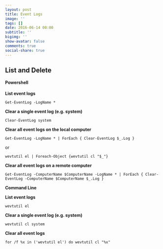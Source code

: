 ```yaml
---
layout: post
title: Event Logs
image: ''
tags: []
date: 2016-06-14 00:00
subtitle: ''
bigimg: ''
show-avatar: false
comments: true
social-share: true
---
```



## List and Delete

#### **Powershell**

**List event logs**

```
Get-EventLog -LogName *

```

**Clear a single event log (e.g. system)**

```
Clear-EventLog system

```

**Clear all event logs on the local computer**

```
Get-EventLog -LogName * | ForEach { Clear-EventLog $_.Log }

```

or

```
wevtutil el | Foreach-Object {wevtutil cl "$_"}

```

**Clear all event logs on a remote computer**

```
Get-EventLog -ComputerName $ComputerName -LogName * | ForEach { Clear-EventLog -ComputerName $ComputerName $_.Log }

```

**Command Line**

**List event logs**

```
wevtutil el

```

**Clear a single event log (e.g. system)**

```
wevtutil cl system

```

**Clear all event logs**

```
for /f %x in ('wevtutil el') do wevtutil cl "%x"

```